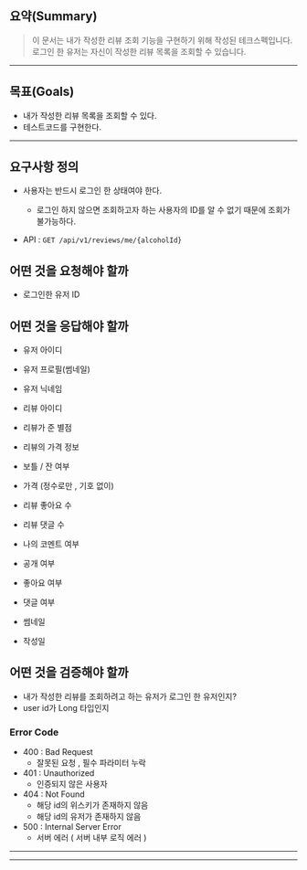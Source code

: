 ## 요약(Summary)

> 이 문서는 내가 작성한 리뷰 조회 기능을 구현하기 위해 작성된 테크스펙입니다.<br>
> 로그인 한 유저는 자신이 작성한 리뷰 목록을 조회할 수 있습니다. <br>
---------

## 목표(Goals)

- 내가 작성한 리뷰 목록을 조회할 수 있다.
- 테스트코드를 구현한다.

---------

## 요구사항 정의

- 사용자는 반드시 로그인 한 상태여야 한다.
  - 로그인 하지 않으면 조회하고자 하는 사용자의 ID를 알 수 없기 때문에 조회가 불가능하다.

- API  :  `GET /api/v1/reviews/me/{alcoholId}`

## 어떤 것을 요청해야 할까

- 로그인한 유저 ID

## 어떤 것을 응답해야 할까

- 유저 아이디
- 유저 프로필(썸네일)
- 유저 닉네임

- 리뷰 아이디
- 리뷰가 준 별점
- 리뷰의 가격 정보
- 보틀 / 잔 여부
- 가격 (정수로만 , 기호 없이)
- 리뷰 좋아요 수
- 리뷰 댓글 수

- 나의 코멘트 여부
- 공개 여부
- 좋아요 여부
- 댓글 여부

- 썸네일
- 작성일

## 어떤 것을 검증해야 할까

- 내가 작성한 리뷰를 조회하려고 하는 유저가 로그인 한 유저인지?
- user id가 Long 타입인지

### **Error Code**

- 400 : Bad Request
  - 잘못된 요청 , 필수 파라미터 누락
- 401 : Unauthorized
  - 인증되지 않은 사용자
- 404 : Not Found
  - 해당 id의 위스키가 존재하지 않음
  - 해당 id의 유저가 존재하지 않음
- 500 : Internal Server Error
  - 서버 에러 ( 서버 내부 로직 에러 )

------

---------

